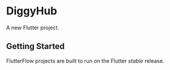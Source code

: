 # DiggyHub

A new Flutter project.

## Getting Started

FlutterFlow projects are built to run on the Flutter _stable_ release.
